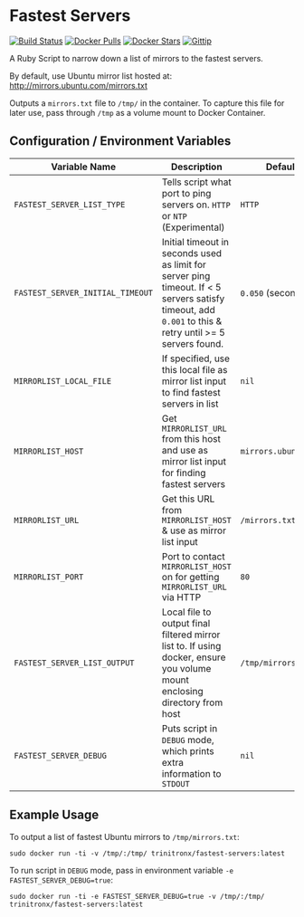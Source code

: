 Fastest Servers
===============
[![Build Status](https://img.shields.io/travis/trinitronx/fastest-servers.svg)](https://travis-ci.org/trinitronx/fastest-servers)
[![Docker Pulls](https://img.shields.io/docker/pulls/trinitronx/fastest-servers.svg)](https://hub.docker.com/r/trinitronx/fastest-servers)
[![Docker Stars](https://img.shields.io/docker/stars/trinitronx/fastest-servers.svg)](https://hub.docker.com/r/trinitronx/fastest-servers)
[![Gittip](http://img.shields.io/gittip/trinitronx.svg)](https://www.gittip.com/trinitronx)

A Ruby Script to narrow down a list of mirrors to the fastest servers.

By default, use Ubuntu mirror list hosted at: http://mirrors.ubuntu.com/mirrors.txt

Outputs a `mirrors.txt` file to `/tmp/` in the container.  To capture this file for later use, pass through `/tmp` as a volume mount to Docker Container.

Configuration / Environment Variables
-------------------------------------

Variable Name                    | Description                                                                                                                                             | Default
-------------------------------- | ------------------------------------------------------------------------------------------------------------------------------------------------------- | -------------------
`FASTEST_SERVER_LIST_TYPE`       | Tells script what port to ping servers on. `HTTP` or `NTP` (Experimental)                                                                               | `HTTP`
`FASTEST_SERVER_INITIAL_TIMEOUT` | Initial timeout in seconds used as limit for server ping timeout. If < 5 servers satisfy timeout, add `0.001` to this & retry until >= 5 servers found. | `0.050` (seconds)
`MIRRORLIST_LOCAL_FILE`          | If specified, use this local file as mirror list input to find fastest servers in list                                                                  | `nil`
`MIRRORLIST_HOST`                | Get `MIRRORLIST_URL` from this host and use as mirror list input for finding fastest servers                                                            | `mirrors.ubuntu.com`
`MIRRORLIST_URL`                 | Get this URL from `MIRRORLIST_HOST` & use as mirror list input                                                                                          | `/mirrors.txt`
`MIRRORLIST_PORT`                | Port to contact `MIRRORLIST_HOST` on for getting `MIRRORLIST_URL` via HTTP                                                                              | `80`
`FASTEST_SERVER_LIST_OUTPUT`     | Local file to output final filtered mirror list to.  If using docker, ensure you volume mount enclosing directory from host                             | `/tmp/mirrors.txt`
`FASTEST_SERVER_DEBUG`           | Puts script in `DEBUG` mode, which prints extra information to `STDOUT`                                                                                 | `nil`

Example Usage
-------------

To output a list of fastest Ubuntu mirrors to `/tmp/mirrors.txt`:

    sudo docker run -ti -v /tmp/:/tmp/ trinitronx/fastest-servers:latest

To run script in `DEBUG` mode, pass in environment variable `-e FASTEST_SERVER_DEBUG=true`:

    sudo docker run -ti -e FASTEST_SERVER_DEBUG=true -v /tmp/:/tmp/ trinitronx/fastest-servers:latest

